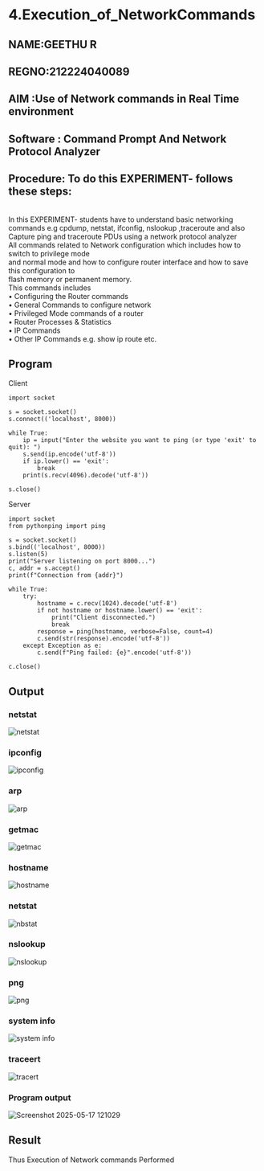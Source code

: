 # 4.Execution_of_NetworkCommands
## NAME:GEETHU R
## REGNO:212224040089

## AIM :Use of Network commands in Real Time environment
## Software : Command Prompt And Network Protocol Analyzer
## Procedure: To do this EXPERIMENT- follows these steps:
<BR>
In this EXPERIMENT- students have to understand basic networking commands e.g cpdump, netstat, ifconfig, nslookup ,traceroute and also Capture ping and traceroute PDUs using a network protocol analyzer 
<BR>
All commands related to Network configuration which includes how to switch to privilege mode
<BR>
and normal mode and how to configure router interface and how to save this configuration to
<BR>
flash memory or permanent memory.
<BR>
This commands includes
<BR>
• Configuring the Router commands
<BR>
• General Commands to configure network
<BR>
• Privileged Mode commands of a router 
<BR>
• Router Processes & Statistics
<BR>
• IP Commands
<BR>
• Other IP Commands e.g. show ip route etc.
<BR>

## Program 
Client
~~~
import socket

s = socket.socket()
s.connect(('localhost', 8000))

while True:
    ip = input("Enter the website you want to ping (or type 'exit' to quit): ")
    s.send(ip.encode('utf-8'))
    if ip.lower() == 'exit':
        break
    print(s.recv(4096).decode('utf-8'))

s.close()
~~~
Server 
~~~
import socket
from pythonping import ping

s = socket.socket()
s.bind(('localhost', 8000))
s.listen(5)
print("Server listening on port 8000...")
c, addr = s.accept()
print(f"Connection from {addr}")

while True:
    try:
        hostname = c.recv(1024).decode('utf-8')
        if not hostname or hostname.lower() == 'exit':
            print("Client disconnected.")
            break
        response = ping(hostname, verbose=False, count=4)
        c.send(str(response).encode('utf-8'))
    except Exception as e:
        c.send(f"Ping failed: {e}".encode('utf-8'))

c.close()
~~~

## Output
### netstat
![netstat](https://github.com/user-attachments/assets/f4eefdf5-13ee-42ae-828e-921f6f160b5b)
### ipconfig
![ipconfig](https://github.com/user-attachments/assets/5c89b140-9748-454f-8724-e91a669cacc0)
### arp
![arp](https://github.com/user-attachments/assets/e26358ad-dbe6-4650-bce4-d4b413ddb229)
### getmac
![getmac](https://github.com/user-attachments/assets/e30cd17f-351c-49d2-afad-115ba8d45097)
### hostname
![hostname](https://github.com/user-attachments/assets/72ac9cc1-6bcf-4f99-9eb0-a1340e7c9141)
### netstat
![nbstat](https://github.com/user-attachments/assets/3ed11b03-3af6-4ee2-854f-20778e35b51a)
### nslookup
![nslookup](https://github.com/user-attachments/assets/e381db08-eee6-45ac-9cc7-db5f451ee1fe)
### png
![png](https://github.com/user-attachments/assets/d901a342-baea-4461-9197-d8bddd11d3d7)
### system info 
![system info](https://github.com/user-attachments/assets/4060f4ab-841e-451d-8dfd-99a06f553a90)
### traceert
![tracert](https://github.com/user-attachments/assets/a54d6839-482f-4f13-8cd4-1fb507f950fb)

### Program output 
![Screenshot 2025-05-17 121029](https://github.com/user-attachments/assets/6aaf1d1c-5004-445c-afde-8a82c236f1a8)




## Result
Thus Execution of Network commands Performed 
